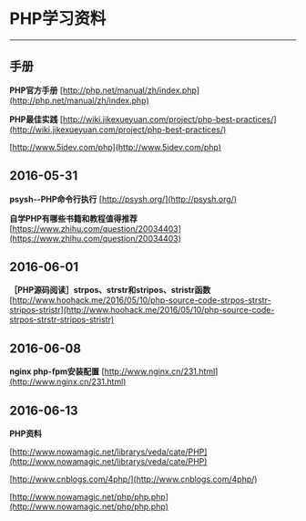 # PHP学习资料

---

## 手册
**PHP官方手册**	[http://php.net/manual/zh/index.php](http://php.net/manual/zh/index.php)

**PHP最佳实践**	[http://wiki.jikexueyuan.com/project/php-best-practices/](http://wiki.jikexueyuan.com/project/php-best-practices/)

[http://www.5idev.com/php](http://www.5idev.com/php)

## 2016-05-31
**psysh--PHP命令行执行**	[http://psysh.org/](http://psysh.org/)

**自学PHP有哪些书籍和教程值得推荐**		[https://www.zhihu.com/question/20034403](https://www.zhihu.com/question/20034403)

## 2016-06-01
**［PHP源码阅读］strpos、strstr和stripos、stristr函数**	[http://www.hoohack.me/2016/05/10/php-source-code-strpos-strstr-stripos-stristr](http://www.hoohack.me/2016/05/10/php-source-code-strpos-strstr-stripos-stristr)

## 2016-06-08
**nginx php-fpm安装配置**		[http://www.nginx.cn/231.html](http://www.nginx.cn/231.html)

## 2016-06-13
**PHP资料**	

[http://www.nowamagic.net/librarys/veda/cate/PHP](http://www.nowamagic.net/librarys/veda/cate/PHP)

[http://www.cnblogs.com/4php/](http://www.cnblogs.com/4php/)

[http://www.nowamagic.net/php/php.php](http://www.nowamagic.net/php/php.php)
